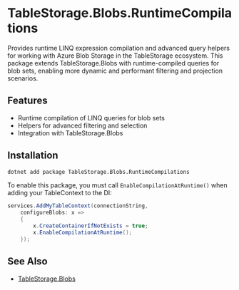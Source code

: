 # TableStorage.Blobs.RuntimeCompilations

Provides runtime LINQ expression compilation and advanced query helpers for working with Azure Blob Storage in the TableStorage ecosystem. This package extends TableStorage.Blobs with runtime-compiled queries for blob sets, enabling more dynamic and performant filtering and projection scenarios.

## Features
- Runtime compilation of LINQ queries for blob sets
- Helpers for advanced filtering and selection
- Integration with TableStorage.Blobs

## Installation

```bash
dotnet add package TableStorage.Blobs.RuntimeCompilations
```

To enable this package, you must call `EnableCompilationAtRuntime()` when adding your TableContext to the DI:

```csharp
services.AddMyTableContext(connectionString,
    configureBlobs: x =>
    {
        x.CreateContainerIfNotExists = true;
        x.EnableCompilationAtRuntime();
    });
```

## See Also

- [TableStorage.Blobs](https://www.nuget.org/packages/TableStorage.Blobs)